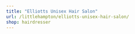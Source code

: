 ```yaml
---
title: "Elliotts Unisex Hair Salon"
url: /littlehampton/elliotts-unisex-hair-salon/
shop: hairdresser
---
```


